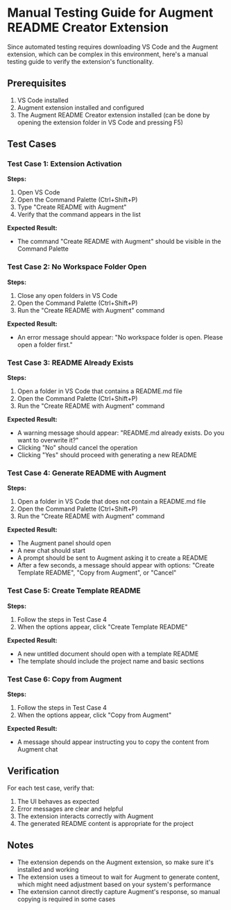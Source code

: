 # Manual Testing Guide for Augment README Creator Extension

Since automated testing requires downloading VS Code and the Augment extension, which can be complex in this environment, here's a manual testing guide to verify the extension's functionality.

## Prerequisites

1. VS Code installed
2. Augment extension installed and configured
3. The Augment README Creator extension installed (can be done by opening the extension folder in VS Code and pressing F5)

## Test Cases

### Test Case 1: Extension Activation

**Steps:**
1. Open VS Code
2. Open the Command Palette (Ctrl+Shift+P)
3. Type "Create README with Augment"
4. Verify that the command appears in the list

**Expected Result:**
- The command "Create README with Augment" should be visible in the Command Palette

### Test Case 2: No Workspace Folder Open

**Steps:**
1. Close any open folders in VS Code
2. Open the Command Palette (Ctrl+Shift+P)
3. Run the "Create README with Augment" command

**Expected Result:**
- An error message should appear: "No workspace folder is open. Please open a folder first."

### Test Case 3: README Already Exists

**Steps:**
1. Open a folder in VS Code that contains a README.md file
2. Open the Command Palette (Ctrl+Shift+P)
3. Run the "Create README with Augment" command

**Expected Result:**
- A warning message should appear: "README.md already exists. Do you want to overwrite it?"
- Clicking "No" should cancel the operation
- Clicking "Yes" should proceed with generating a new README

### Test Case 4: Generate README with Augment

**Steps:**
1. Open a folder in VS Code that does not contain a README.md file
2. Open the Command Palette (Ctrl+Shift+P)
3. Run the "Create README with Augment" command

**Expected Result:**
- The Augment panel should open
- A new chat should start
- A prompt should be sent to Augment asking it to create a README
- After a few seconds, a message should appear with options: "Create Template README", "Copy from Augment", or "Cancel"

### Test Case 5: Create Template README

**Steps:**
1. Follow the steps in Test Case 4
2. When the options appear, click "Create Template README"

**Expected Result:**
- A new untitled document should open with a template README
- The template should include the project name and basic sections

### Test Case 6: Copy from Augment

**Steps:**
1. Follow the steps in Test Case 4
2. When the options appear, click "Copy from Augment"

**Expected Result:**
- A message should appear instructing you to copy the content from Augment chat

## Verification

For each test case, verify that:
1. The UI behaves as expected
2. Error messages are clear and helpful
3. The extension interacts correctly with Augment
4. The generated README content is appropriate for the project

## Notes

- The extension depends on the Augment extension, so make sure it's installed and working
- The extension uses a timeout to wait for Augment to generate content, which might need adjustment based on your system's performance
- The extension cannot directly capture Augment's response, so manual copying is required in some cases
